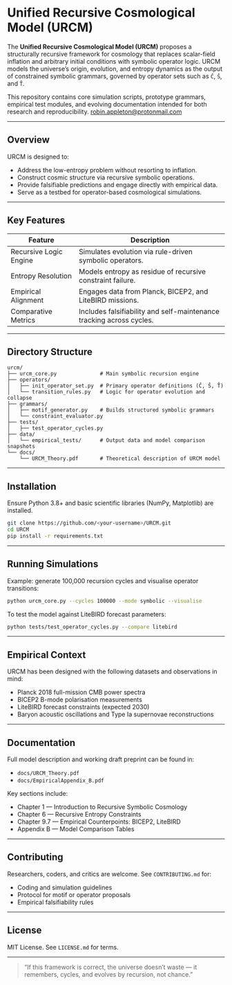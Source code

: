 ﻿# Unified Recursive Cosmological Model (URCM)

The **Unified Recursive Cosmological Model (URCM)** proposes a structurally recursive framework for cosmology that replaces scalar-field inflation and arbitrary initial conditions with symbolic operator logic. URCM models the universe’s origin, evolution, and entropy dynamics as the output of constrained symbolic grammars, governed by operator sets such as `Ĉ`, `Ŝ`, and `T̂`.

This repository contains core simulation scripts, prototype grammars, empirical test modules, and evolving documentation intended for both research and reproducibility.
robin.appleton@protonmail.com

---

## Overview

URCM is designed to:

- Address the low-entropy problem without resorting to inflation.
- Construct cosmic structure via recursive symbolic operations.
- Provide falsifiable predictions and engage directly with empirical data.
- Serve as a testbed for operator-based cosmological simulations.

---

## Key Features

| Feature                  | Description                                                                 |
|--------------------------|-----------------------------------------------------------------------------|
| Recursive Logic Engine   | Simulates evolution via rule-driven symbolic operators.                    |
| Entropy Resolution       | Models entropy as residue of recursive constraint failure.                 |
| Empirical Alignment      | Engages data from Planck, BICEP2, and LiteBIRD missions.                   |
| Comparative Metrics      | Includes falsifiability and self-maintenance tracking across cycles.        |

---

## Directory Structure

```
urcm/
├── urcm_core.py              # Main symbolic recursion engine
├── operators/
│   ├── init_operator_set.py  # Primary operator definitions (Ĉ, Ŝ, T̂)
│   └── transition_rules.py   # Logic for operator evolution and collapse
├── grammars/
│   ├── motif_generator.py    # Builds structured symbolic grammars
│   └── constraint_evaluator.py
├── tests/
│   ├── test_operator_cycles.py
├── data/
│   └── empirical_tests/      # Output data and model comparison snapshots
└── docs/
    └── URCM_Theory.pdf       # Theoretical description of URCM model
```

---

## Installation

Ensure Python 3.8+ and basic scientific libraries (NumPy, Matplotlib) are installed.

```bash
git clone https://github.com/<your-username>/URCM.git
cd URCM
pip install -r requirements.txt
```

---

## Running Simulations

Example: generate 100,000 recursion cycles and visualise operator transitions:

```bash
python urcm_core.py --cycles 100000 --mode symbolic --visualise
```

To test the model against LiteBIRD forecast parameters:

```bash
python tests/test_operator_cycles.py --compare litebird
```

---

## Empirical Context

URCM has been designed with the following datasets and observations in mind:

- Planck 2018 full-mission CMB power spectra
- BICEP2 B-mode polarisation measurements
- LiteBIRD forecast constraints (expected 2030)
- Baryon acoustic oscillations and Type Ia supernovae reconstructions

---

## Documentation

Full model description and working draft preprint can be found in:

- `docs/URCM_Theory.pdf`
- `docs/EmpiricalAppendix_B.pdf`

Key sections include:

- Chapter 1 — Introduction to Recursive Symbolic Cosmology  
- Chapter 6 — Recursive Entropy Constraints  
- Chapter 9.7 — Empirical Counterpoints: BICEP2, LiteBIRD  
- Appendix B — Model Comparison Tables  

---

## Contributing

Researchers, coders, and critics are welcome. See `CONTRIBUTING.md` for:

- Coding and simulation guidelines  
- Protocol for motif or operator proposals  
- Empirical falsifiability rules  

---

## License

MIT License. See `LICENSE.md` for terms.

---

> “If this framework is correct, the universe doesn’t waste — it remembers, cycles, and evolves by recursion, not chance.”
